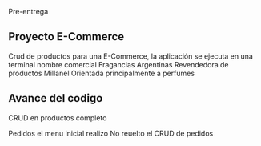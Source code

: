 Pre-entrega

## Proyecto E-Commerce

Crud de productos para una E-Commerce, la aplicación se ejecuta en una terminal
nombre comercial Fragancias Argentinas
Revendedora de productos Millanel
Orientada principalmente a perfumes

## Avance del codigo

CRUD en productos completo

Pedidos el menu inicial realizo
No reuelto el CRUD de pedidos

